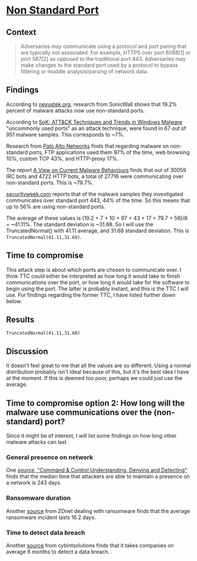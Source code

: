 # [Non Standard Port](https://attack.mitre.org/techniques/T1571/)

## Context
>Adversaries may communicate using a protocol and port paring that are typically not associated. For example, HTTPS over port 8088[1] or port 587[2] as opposed to the traditional port 443. Adversaries may make changes to the standard port used by a protocol to bypass filtering or muddle analysis/parsing of network data.

## Findings
According to [nexustek.org](https://www.nexustek.com/blog/cyber-security-tip-detecting-attacks-over-low-traffic-ports/), research from SonicWall shows that 19.2% percent of malware attacks now use non-standard ports. 

According to [SoK: ATT&CK Techniques and Trends in Windows Malware](https://krisk.io/publication/mitre-attack-securecomm19/) "uncommonly used ports" as an attack technique, were found in 67 out of 951 malware samples. This corresponds to ~7%. 

Research from [Palo Alto Networks](https://media.paloaltonetworks.com/documents/The-Modern-Malware-Review-March-2013.pdf) finds that regarding malware on non-standard ports, FTP applications used them 97% of the time, web browsing 10%, custom TCP 43%, and HTTP-proxy 17%. 

The report [A View on Current Malware Behaviours](https://www.usenix.org/event/leet09/tech/full_papers/bayer/bayer.pdf) finds that out of 30059 IRC bots and 4722 HTTP bots, a total of 27716 were communicating over non-standard ports. This is ~79.7%. 

[securityweek.com](https://www.securityweek.com/rise-malware-using-encryption-shows-importance-network-traffic-inspection) reports that of the malware samples they investigated communicates over standard port 443, 44% of the time. So this means that up to 56% are using non-standard ports. 

The average of these values is (19.2 + 7 + 10 + 97 + 43 + 17 + 79.7 + 56)/8 = ~41.11%. The standard deviation is ~31.68. So I will use the TruncatedNormal() with 41.11 average, and 31.68 standard deviation. This is ```TruncatedNormal(41.11,31.68)```.

## Time to compromise
This attack step is about which ports are chosen to communicate over. I think TTC could either be interpreted as how long it would take to finish communications over the port, or how long it would take for the software to begin using the port. The latter is probably instant, and this is the TTC I will use. For findings regarding the former TTC, I have listed further down below. 

## Results
```TruncatedNormal(41.11,31.68)```

## Discussion
It doesn't feel great to me that all the values are so different. Using a normal distribution probably isn't ideal because of this, but it's the best idea I have at the moment. If this is deemed too poor, perhaps we could just use the average. 

## Time to compromise option 2: How long will the malware use communications over the (non-standard) port?
Since it might be of interest, I will list some findings on how long other malware attacks can last. 

### General presence on network
One [source, "Command & Control Understanding, Denying and Detecting"](https://arxiv.org/pdf/1408.1136) finds that the median time that attackers are able to maintain a presence on a network is 243 days. 

### Ransomware duration
Another [source](https://www.zdnet.com/article/ransomware-attacks-are-causing-more-downtime-than-ever-before/) from ZDnet dealing with ransomware finds that the average ransomware incident lasts 16.2 days. 

### Time to detect data breach
Another [source](https://www.cybintsolutions.com/cyber-security-facts-stats/) from cybintsolutions finds that it takes companies on average 6 months to detect a data breach. . 
